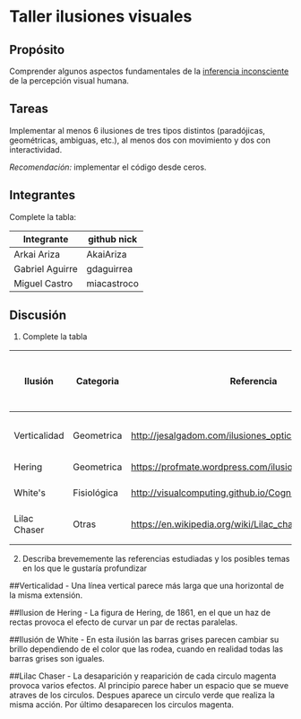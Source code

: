 # Taller ilusiones visuales

## Propósito

Comprender algunos aspectos fundamentales de la [inferencia inconsciente](https://github.com/VisualComputing/Cognitive) de la percepción visual humana.

## Tareas

Implementar al menos 6 ilusiones de tres tipos distintos (paradójicas, geométricas, ambiguas, etc.), al menos dos con movimiento y dos con interactividad.

_Recomendación:_ implementar el código desde ceros.

## Integrantes

Complete la tabla:

| Integrante      | github nick |
| --------------- | ----------- |
| Arkai Ariza     | AkaiAriza   |
| Gabriel Aguirre | gdaguirrea  |
| Miguel Castro   | miacastroco |

## Discusión

1. Complete la tabla

| Ilusión      | Categoria   | Referencia                                              | Tipo de interactividad (si aplica)      | URL código base (si aplica) |
| ------------ | ----------- | ------------------------------------------------------- | --------------------------------------- | --------------------------- |
| Verticalidad | Geometrica  | http://jesalgadom.com/ilusiones_opticas/geometricas.php | Click para observar cambio de posicion. | NA                          |
| Hering       | Geometrica  | https://profmate.wordpress.com/ilusiones-opticas/       | NA                                      | NA                          |
| White's      | Fisiológica | http://visualcomputing.github.io/Cognitive/#/5/29       | Click para observar el color original   | NA                          |
| Lilac Chaser | Otras       | https://en.wikipedia.org/wiki/Lilac_chaser              | NA                                      | NA                          |
|              |             |                                                         |                                         |                             |
|              |             |                                                         |                                         |                             |

2. Describa brevememente las referencias estudiadas y los posibles temas en los que le gustaría profundizar

##Verticalidad - Una línea vertical parece más larga que una horizontal de la misma extensión.

##Ilusion de Hering - La figura de Hering, de 1861, en el que un haz de rectas provoca el efecto de curvar un par de rectas paralelas.

##Ilusión de White - En esta ilusión las barras grises parecen cambiar su brillo dependiendo de el color que las rodea, cuando en realidad todas las barras grises son iguales.

##Lilac Chaser - La desaparición y reaparición de cada circulo magenta provoca varios efectos. Al principio parece haber un espacio que se mueve atraves de los circulos. Despues aparece un circulo verde que realiza la misma acción. Por último desaparecen los circulos magenta.
